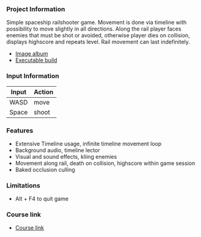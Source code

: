 ### Project Information
Simple spaceship railshooter game. Movement is done via timeline with possibility to move slightly in all directions. Along the rail player faces enemies that must be shot or avoided, otherwise player dies on collision, displays highscore and repeats level. Rail movement can last indefinitely.

- [Image album](https://imgur.com/a/7BKUdxp)
- [Executable build](https://drive.google.com/file/d/1KReOHTLTrFoAnDC2ihzcYk44YDU_Egr6/view?usp=sharing)


### Input Information
Input | Action
--- | ---
WASD |  move
Space | shoot


### Features
+ Extensive Timeline usage, infinite timeline movement loop
+ Background audio, timeline lector
+ Visual and sound effects, kliing enemies
+ Movement along rail, death on collision, highscore within game session
+ Baked occlusion culling

### Limitations
+ Alt + F4 to quit game

### Course link
- [Course link](https://www.gamedev.tv/p/complete-c-unity-game-developer-3d-online-course-2020/?coupon_code=HOORAY)
